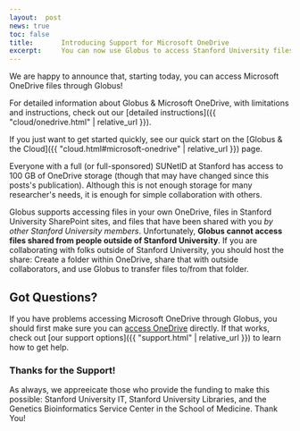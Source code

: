 ```yaml
---
layout:  post
news: true
toc: false
title:       Introducing Support for Microsoft OneDrive
excerpt:     You can now use Globus to access Stanford University files stored in Microsoft OneDrive!  Read on for instructions and limitations.
---
```


We are happy to announce that, starting today, you can access Microsoft
OneDrive files through Globus!

For detailed information about Globus & Microsoft OneDrive, with limitations
and instructions, check out our [detailed instructions]({{
"cloud/onedrive.html" | relative_url }}).

If you just want to get started quickly, see our quick start on the [Globus &
the Cloud]({{ "cloud.html#microsoft-onedrive" | relative_url }}) page.

Everyone with a full (or full-sponsored) SUNetID at Stanford has access to 100
GB of OneDrive storage (though that may have changed since this posts's
publication).  Although this is not enough storage for many researcher's needs,
it is enough for simple collaboration with others.

Globus supports accessing files in your own OneDrive, files in Stanford
University SharePoint sites, and files that have been shared with you *by other
Stanford University members*.  Unfortunately, **Globus cannot access files
shared from people outside of Stanford University**.  If you are collaborating
with folks outside of Stanford University, you should host the share: Create a
folder within OneDrive, share that with outside collaborators, and use Globus
to transfer files to/from that folder.

## Got Questions?

If you have problems accessing Microsoft OneDrive through Globus, you should
first make sure you can [access OneDrive]() directly.  If that works, check out
[our support options]({{ "support.html" | relative_url }}) to learn how to get
help.

### Thanks for the Support!

As always, we appreeicate those who provide the funding to make this possible:
Stanford University IT, Stanford University Libraries, and the Genetics
Bioinformatics Service Center in the School of Medicine.  Thank You!
